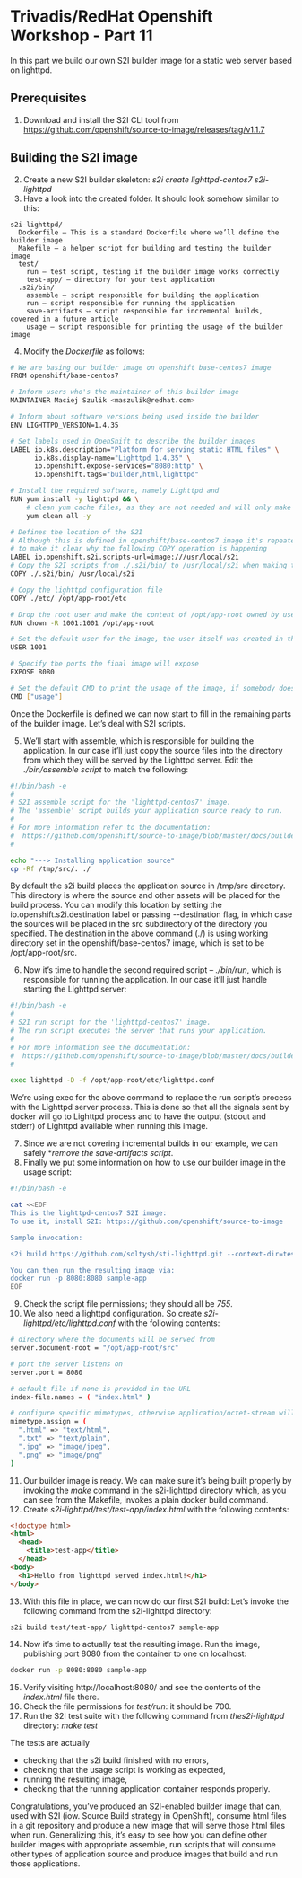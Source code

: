 # Trivadis/RedHat Openshift Workshop - Part 11

In this part we build our own S2I builder image for a static web server based on lighttpd.


## Prerequisites

1. Download and install the S2I CLI tool from https://github.com/openshift/source-to-image/releases/tag/v1.1.7 


## Building the S2I image

2. Create a new S2I builder skeleton: *s2i create lighttpd-centos7 s2i-lighttpd*
3. Have a look into the created folder. It should look somehow similar to this:

```
s2i-lighttpd/
  Dockerfile – This is a standard Dockerfile where we’ll define the builder image
  Makefile – a helper script for building and testing the builder image
  test/
    run – test script, testing if the builder image works correctly
    test-app/ – directory for your test application
  .s2i/bin/
    assemble – script responsible for building the application
    run – script responsible for running the application
    save-artifacts – script responsible for incremental builds, covered in a future article
    usage – script responsible for printing the usage of the builder image
```

4. Modify the *Dockerfile* as follows:
```bash
# We are basing our builder image on openshift base-centos7 image
FROM openshift/base-centos7

# Inform users who's the maintainer of this builder image
MAINTAINER Maciej Szulik <maszulik@redhat.com>

# Inform about software versions being used inside the builder
ENV LIGHTTPD_VERSION=1.4.35

# Set labels used in OpenShift to describe the builder images
LABEL io.k8s.description="Platform for serving static HTML files" \
      io.k8s.display-name="Lighttpd 1.4.35" \
      io.openshift.expose-services="8080:http" \
      io.openshift.tags="builder,html,lighttpd"

# Install the required software, namely Lighttpd and
RUN yum install -y lighttpd && \
    # clean yum cache files, as they are not needed and will only make the image bigger in the end
    yum clean all -y

# Defines the location of the S2I
# Although this is defined in openshift/base-centos7 image it's repeated here
# to make it clear why the following COPY operation is happening
LABEL io.openshift.s2i.scripts-url=image:///usr/local/s2i
# Copy the S2I scripts from ./.s2i/bin/ to /usr/local/s2i when making the builder image
COPY ./.s2i/bin/ /usr/local/s2i

# Copy the lighttpd configuration file
COPY ./etc/ /opt/app-root/etc

# Drop the root user and make the content of /opt/app-root owned by user 1001
RUN chown -R 1001:1001 /opt/app-root

# Set the default user for the image, the user itself was created in the base image
USER 1001

# Specify the ports the final image will expose
EXPOSE 8080

# Set the default CMD to print the usage of the image, if somebody does docker run
CMD ["usage"]
```

Once the Dockerfile is defined we can now start to fill in the remaining parts of the builder image.
Let’s deal with S2I scripts. 

5. We’ll start with assemble, which is responsible for building the application.
In our case it’ll just copy the source files into the directory from which they will be served by the 
Lighttpd server. Edit the *./bin/assemble script* to match the following:

```bash
#!/bin/bash -e
#
# S2I assemble script for the 'lighttpd-centos7' image.
# The 'assemble' script builds your application source ready to run.
#
# For more information refer to the documentation:
#  https://github.com/openshift/source-to-image/blob/master/docs/builder_image.md
#

echo "---> Installing application source"
cp -Rf /tmp/src/. ./
```

By default the s2i build places the application source in /tmp/src directory. This directory is where the source and other assets will be placed for the build process. You can modify this location by setting the io.openshift.s2i.destination label or passing --destination flag, in which case the sources will be placed in the src subdirectory of the directory you specified. The destination in the above command (./) is using working directory set in the openshift/base-centos7 image, which is set to be /opt/app-root/src.

6. Now it’s time to handle the second required script – *./bin/run*, which is responsible for
   running the application. In our case it’ll just handle starting the Lighttpd server:

```bash
#!/bin/bash -e
#
# S2I run script for the 'lighttpd-centos7' image.
# The run script executes the server that runs your application.
#
# For more information see the documentation:
#  https://github.com/openshift/source-to-image/blob/master/docs/builder_image.md
#

exec lighttpd -D -f /opt/app-root/etc/lighttpd.conf
```

We’re using exec for the above command to replace the run script’s process with the Lighttpd server process. This is done so that all the signals sent by docker will go to Lighttpd process and to have the output (stdout and stderr) of Lighttpd available when running this image.

7. Since we are not covering incremental builds in our example, we can safely **remove the *save-artifacts* script*.
8. Finally we put some information on how to use our builder image in the usage script:

```bash
#!/bin/bash -e

cat <<EOF
This is the lighttpd-centos7 S2I image:
To use it, install S2I: https://github.com/openshift/source-to-image

Sample invocation:

s2i build https://github.com/soltysh/sti-lighttpd.git --context-dir=test/test-app/ lighttpd-centos7 sample-app

You can then run the resulting image via:
docker run -p 8080:8080 sample-app
EOF
```

9. Check the script file permissions; they should all be *755*.
10. We also need a lighttpd configuration. So create *s2i-lighttpd/etc/lighttpd.conf* with the following
    contents:

```bash
# directory where the documents will be served from
server.document-root = "/opt/app-root/src"

# port the server listens on
server.port = 8080

# default file if none is provided in the URL
index-file.names = ( "index.html" )

# configure specific mimetypes, otherwise application/octet-stream will be used for every file
mimetype.assign = (
  ".html" => "text/html",
  ".txt" => "text/plain",
  ".jpg" => "image/jpeg",
  ".png" => "image/png"
)
```

11. Our builder image is ready. We can make sure it’s being built properly by invoking the *make* command
    in the s2i-lighttpd directory which, as you can see from the Makefile, invokes a plain docker build command.
12. Create *s2i-lighttpd/test/test-app/index.html* with the following contents:
```html
<!doctype html>
<html>
  <head>
    <title>test-app</title>
  </head>
<body>
  <h1>Hello from lighttpd served index.html!</h1>
</body>
```

13. With this file in place, we can now do our first S2I build: Let’s invoke the following command from the s2i-lighttpd directory:
```bash
s2i build test/test-app/ lighttpd-centos7 sample-app
```
14. Now it’s time to actually test the resulting image. Run the image, publishing port 8080 from the container to one on localhost:
```bash
docker run -p 8080:8080 sample-app
```
15. Verify visiting http://localhost:8080/ and see the contents of the *index.html* file there.
16. Check the file permissions for *test/run*: it should be 700.
17. Run the S2I test suite with the following command from *thes2i-lighttpd* directory: *make test*

The tests are actually
- checking that the s2i build finished with no errors,
- checking that the usage script is working as expected,
- running the resulting image,
- checking that the running application container responds properly.

Congratulations, you’ve produced an S2I-enabled builder image that can, used with S2I (iow. Source Build strategy in OpenShift), consume html files in a git repository and produce a new image that will serve those html files when run. Generalizing this, it’s easy to see how you can define other builder images with appropriate assemble, run scripts that will consume other types of application source and produce images that build and run those applications.






